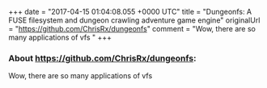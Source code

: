 +++
date = "2017-04-15 01:04:08.055 +0000 UTC"
title = "Dungeonfs: A FUSE filesystem and dungeon crawling adventure game engine"
originalUrl = "https://github.com/ChrisRx/dungeonfs"
comment = "Wow, there are so many applications of vfs "
+++

### About https://github.com/ChrisRx/dungeonfs:

Wow, there are so many applications of vfs 
